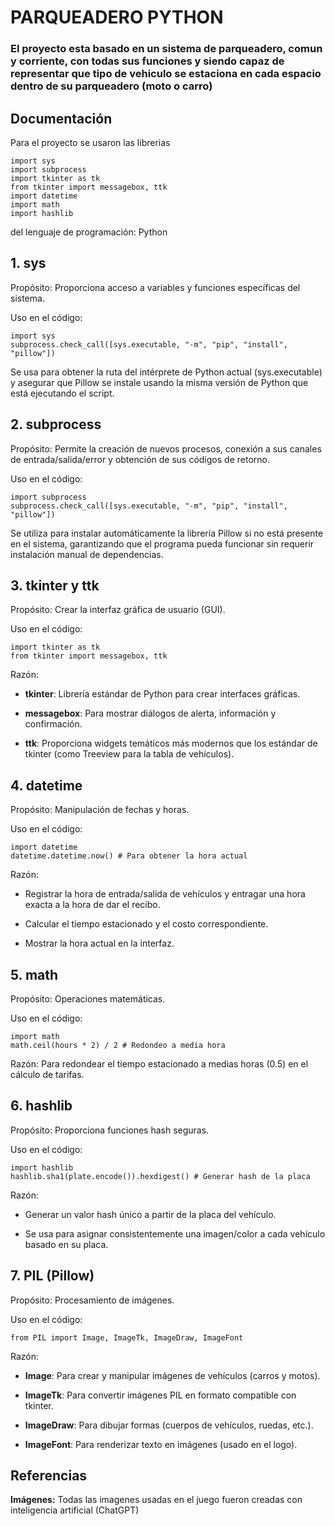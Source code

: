 # PARQUEADERO PYTHON

### El proyecto esta basado en un sistema de parqueadero, comun y corriente, con todas sus funciones y siendo capaz de representar que tipo de vehiculo se estaciona en cada espacio dentro de su parqueadero (moto o carro)

## Documentación

Para el proyecto se usaron las librerias 
```
import sys
import subprocess
import tkinter as tk
from tkinter import messagebox, ttk
import datetime
import math
import hashlib
```
del lenguaje de programación: Python

## 1. sys
Propósito: Proporciona acceso a variables y funciones específicas del sistema.

Uso en el código:

``` 
import sys
subprocess.check_call([sys.executable, "-m", "pip", "install", "pillow"])
```
 Se usa para obtener la ruta del intérprete de Python actual (sys.executable) y asegurar que Pillow se instale usando la misma versión de Python que está ejecutando el script.

## 2. subprocess
Propósito: Permite la creación de nuevos procesos, conexión a sus canales de entrada/salida/error y obtención de sus códigos de retorno.

Uso en el código:
```
import subprocess
subprocess.check_call([sys.executable, "-m", "pip", "install", "pillow"])
```
Se utiliza para instalar automáticamente la librería Pillow si no está presente en el sistema, garantizando que el programa pueda funcionar sin requerir instalación manual de dependencias.

## 3. tkinter y ttk
   
Propósito: Crear la interfaz gráfica de usuario (GUI).

Uso en el código:
```
import tkinter as tk
from tkinter import messagebox, ttk
```
Razón:

- **tkinter**: Librería estándar de Python para crear interfaces gráficas.

- **messagebox**: Para mostrar diálogos de alerta, información y confirmación.

- **ttk**: Proporciona widgets temáticos más modernos que los estándar de tkinter (como Treeview para la tabla de vehículos).

## 4. datetime

Propósito: Manipulación de fechas y horas.

Uso en el código:

```
import datetime
datetime.datetime.now() # Para obtener la hora actual
```
Razón: 

- Registrar la hora de entrada/salida de vehículos y entragar una hora exacta a la hora de dar el recibo.

- Calcular el tiempo estacionado y el costo correspondiente.

- Mostrar la hora actual en la interfaz.

## 5. math
Propósito: Operaciones matemáticas.

Uso en el código:
```
import math
math.ceil(hours * 2) / 2 # Redondeo a media hora
```

Razón: Para redondear el tiempo estacionado a medias horas (0.5) en el cálculo de tarifas.

## 6. hashlib
Propósito: Proporciona funciones hash seguras.

Uso en el código:
```
import hashlib
hashlib.sha1(plate.encode()).hexdigest() # Generar hash de la placa
```
Razón:

- Generar un valor hash único a partir de la placa del vehículo.

- Se usa para asignar consistentemente una imagen/color a cada vehículo basado en su placa.

## 7. PIL (Pillow)
Propósito: Procesamiento de imágenes.

Uso en el código:
```
from PIL import Image, ImageTk, ImageDraw, ImageFont
```

Razón:

- **Image**: Para crear y manipular imágenes de vehículos (carros y motos).

- **ImageTk**: Para convertir imágenes PIL en formato compatible con tkinter.

- **ImageDraw**: Para dibujar formas (cuerpos de vehículos, ruedas, etc.).

- **ImageFont**: Para renderizar texto en imágenes (usado en el logo).



## Referencias
**Imágenes:** Todas las imagenes usadas en el juego fueron creadas con inteligencia artificial (ChatGPT)

